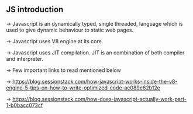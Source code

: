 ## JS introduction

-> Javascript is an dynamically typed, single threaded, language which is used to give dynamic behaviour to static web pages.

-> Javascript uses V8 engine at its core.

-> Javascript uses JIT compilation. JIT is an combination of both compiler and interpreter.

-> Few important links to read mentioned below

-> https://blog.sessionstack.com/how-javascript-works-inside-the-v8-engine-5-tips-on-how-to-write-optimized-code-ac089e62b12e

-> https://blog.sessionstack.com/how-does-javascript-actually-work-part-1-b0bacc073cf
